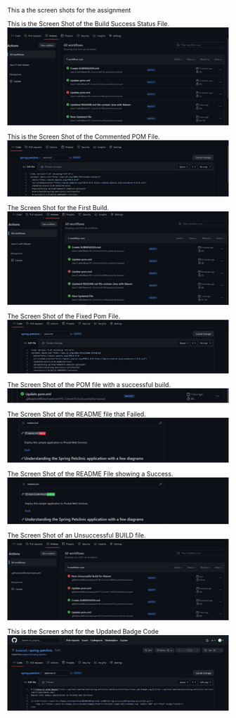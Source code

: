 This a the screen shots for the assignment

This is the Screen Shot of the Build Success Status File.
![Screen Capture #1 ](https://github.com/kwasiad/spring-petclinic/blob/master/figures/build_sucess_status.jpg)


This is the Screen Shot of the Commented POM File.
![Screen Capture #2 ](https://github.com/kwasiad/spring-petclinic/blob/master/figures/commented_pom_file.jpg)


The Screen Shot for the First Build.
![Screen Capture #3 ](https://github.com/kwasiad/spring-petclinic/blob/master/figures/first_build.jpg)


The Screen Shot of the Fixed Pom File.
![Screen Capture #4 ](https://github.com/kwasiad/spring-petclinic/blob/master/figures/fixed_pom_file.jpg)


The Screen Shot of the POM file with a successful build.
![Screen Capture #5 ](https://github.com/kwasiad/spring-petclinic/blob/master/figures/pom_build_success.jpg)


The Screen Shot of the README file that Failed.
![Screen Capture #6 ](https://github.com/kwasiad/spring-petclinic/blob/master/figures/readme_failed.jpg)


The Screen Shot of the README File showing a Success.
![Screen Capture #7 ](https://github.com/kwasiad/spring-petclinic/blob/master/figures/readme_success.jpg)


The Screen Shot of an Unsuccessful BUILD file.
![Screen Capture #8 ](https://github.com/kwasiad/spring-petclinic/blob/master/figures/unsuccessful_build.jpg)


This is the Screen shot for the Updated Badge Code
![Screen Capture #8 ](https://github.com/kwasiad/spring-petclinic/blob/master/figures/updated_badge_code.jpg)

